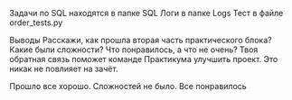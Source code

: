 Задачи по SQL находятся в папке SQL
Логи в папке Logs
Тест в файле order_tests.py


Выводы
Расскажи, как прошла вторая часть практического блока? Какие были сложности? Что понравилось, а что не очень?
Твоя обратная связь поможет команде Практикума улучшить проект. Это никак не повлияет на зачёт.

Прошло все хорошо. Сложностей не было. Все понравилось
 
